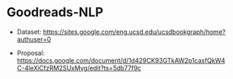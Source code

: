# Goodreads-NLP

- Dataset: https://sites.google.com/eng.ucsd.edu/ucsdbookgraph/home?authuser=0

- Proposal: https://docs.google.com/document/d/1d429CK93GTkAW2p1casfQkW4C-4leXiCfzRM2SUxMvg/edit?ts=5db77f9c
